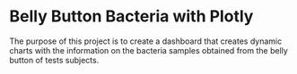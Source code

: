 # Belly Button Bacteria with Plotly

The purpose of this project is to create a dashboard that creates dynamic charts with the information on the bacteria samples obtained from the belly button of tests subjects.
